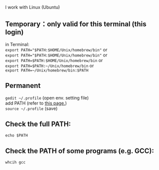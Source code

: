 I work with Linux (Ubuntu)  

## Temporary：only valid for this terminal (this login)   
in Terminal:   
`export PATH="$PATH:$HOME/Unix/homebrew/bin"`  or   
`export PATH="$PATH:$HOME/Unix/homebrew/bin"` or  
`export PATH=$PATH:$HOME/Unix/homebrew/bin`  or    
`export PATH=$PATH:~/Unix/homebrew/bin` or   
`export PATH=~/Unix/homebrew/bin:$PATH`

## Permanent  
`gedit ~/.profile` (open env. setting file)    
add PATH (refer to [this page.](https://unix.stackexchange.com/questions/26047/how-to-correctly-add-a-path-to-path))    
`source ~/.profile` (save)  
 
## Check the full PATH:   
`echo $PATH`   

## Check the PATH of some programs (e.g. GCC):   
`whcih gcc`
